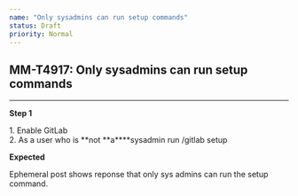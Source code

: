 ```yaml
---
name: "Only sysadmins can run setup commands"
status: Draft
priority: Normal
---
```


## MM-T4917: Only sysadmins can run setup commands

---

**Step 1**

1\. Enable GitLab\
2\. As a user who is **not **a****sysadmin run /gitlab setup

**Expected**

Ephemeral post shows reponse that only sys admins can run the setup command.
